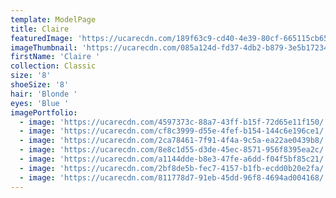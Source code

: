 ```yaml
---
template: ModelPage
title: Claire
featuredImage: 'https://ucarecdn.com/189f63c9-cd40-4e39-80cf-665115cb65bf/'
imageThumbnail: 'https://ucarecdn.com/085a124d-fd37-4db2-b879-3e5b1723489a/'
firstName: 'Claire '
collection: Classic
size: '8'
shoeSize: '8'
hair: 'Blonde '
eyes: 'Blue '
imagePortfolio:
  - image: 'https://ucarecdn.com/4597373c-88a7-43ff-b15f-72d65e11f150/'
  - image: 'https://ucarecdn.com/cf8c3999-d55e-4fef-b154-144c6e196ce1/'
  - image: 'https://ucarecdn.com/2ca78461-7f91-4f4a-9c5a-ea22ae0439b8/'
  - image: 'https://ucarecdn.com/8e8c1d55-d3de-45ec-8571-956f8395ea2c/'
  - image: 'https://ucarecdn.com/a1144dde-b8e3-47fe-a6dd-f04f5bf85c21/'
  - image: 'https://ucarecdn.com/2bf8de5b-fec7-4157-b1fb-ecdd0b20e2fa/'
  - image: 'https://ucarecdn.com/811778d7-91eb-45dd-96f8-4694ad004168/'
---
```


